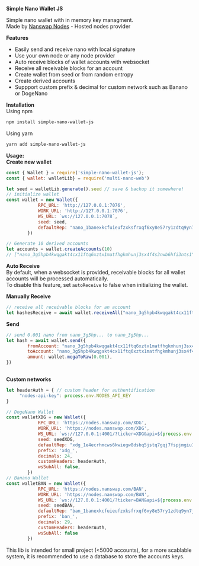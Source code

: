 **Simple Nano Wallet JS**

Simple nano wallet with in memory key managment.  
Made by [Nanswap Nodes](https://nanswap.com/nodes) - Hosted nodes provider

**Features**
- Easily send and receive nano with local signature
- Use your own node or any node provider
- Auto receive blocks of wallet accounts with websocket
- Receive all receivable blocks for an account
- Create wallet from seed or from random entropy
- Create derived accounts
- Suppport custom prefix & decimal for custom network such as Banano or DogeNano


**Installation**  
Using npm
```bash
npm install simple-nano-wallet-js
```
Using yarn
```bash
yarn add simple-nano-wallet-js
```

**Usage:**  
**Create new wallet**
```javascript
const { Wallet } = require('simple-nano-wallet-js');
const { wallet: walletLib} = require('multi-nano-web')

let seed = walletLib.generate().seed // save & backup it somewhere!
// initialize wallet
const wallet = new Wallet({
            RPC_URL: 'http://127.0.0.1:7076',
            WORK_URL: 'http://127.0.0.1:7076',
            WS_URL: `ws://127.0.0.1:7078`,
            seed: seed,
            defaultRep: "nano_1banexkcfuieufzxksfrxqf6xy8e57ry1zdtq9yn7jntzhpwu4pg4hajojmq",
        })

// Generate 10 derived accounts
let accounts = wallet.createAccounts(10)
// ["nano_3g5hpb4kwqgakt4cx11ftq6xztx1matfhgkmhunj3sx4f4s3nwb6hfi3nts1", ... ]
```

**Auto Receive**  
By default, when a websocket is provided, receivable blocks for all wallet accounts will be processed automatically.  
To disable this feature, set `autoReceive` to false when initializing the wallet.  

**Manually Receive**  
```javascript
// receive all receivable blocks for an account
let hashesReceive = await wallet.receiveAll("nano_3g5hpb4kwqgakt4cx11ftq6xztx1matfhgkmhunj3sx4f4s3nwb6hfi3nts1")
```

**Send**  
```javascript
// send 0.001 nano from nano_3g5hp... to nano_3g5hp...
let hash = await wallet.send({
        fromAccount: "nano_3g5hpb4kwqgakt4cx11ftq6xztx1matfhgkmhunj3sx4f4s3nwb6hfi3nts1", // must be in wallet. 
        toAccount: "nano_3g5hpb4kwqgakt4cx11ftq6xztx1matfhgkmhunj3sx4f4s3nwb6hfi3nts1",
        amount: wallet.megaToRaw(0.001),
})
        
```

**Custom networks**
```javascript
let headerAuth = { // custom header for authentification
     "nodes-api-key": process.env.NODES_API_KEY
}

// DogeNano Wallet
const walletXDG = new Wallet({
            RPC_URL: 'https://nodes.nanswap.com/XDG',
            WORK_URL: 'https://nodes.nanswap.com/XDG',
            WS_URL: `ws://127.0.0.1:4001/?ticker=XDG&api=${process.env.NODES_API_KEY}`,
            seed: seedXDG,
            defaultRep: "xdg_1e4ecrhmcws6kwiegw8dsbq5jstq7gqj7fspjmgiu11q55s6xnsnp3t9jqxf",
            prefix: 'xdg_',
            decimals: 24,
            customHeaders: headerAuth,
            wsSubAll: false, 
        })
// Banano Wallet
const walletBAN = new Wallet({
            RPC_URL: 'https://nodes.nanswap.com/BAN',
            WORK_URL: 'https://nodes.nanswap.com/BAN',
            WS_URL: `ws://127.0.0.1:4001/?ticker=BAN&api=${process.env.NODES_API_KEY}`,
            seed: seedBAN,
            defaultRep: "ban_1banexkcfuieufzxksfrxqf6xy8e57ry1zdtq9yn7jntzhpwu4pg4hajojmq",
            prefix: 'ban_',
            decimals: 29,
            customHeaders: headerAuth,
            wsSubAll: false
        })
```
This lib is intended for small project (<5000 accounts), for a more scablable system, it is recommended to use a database to store the accounts keys.

